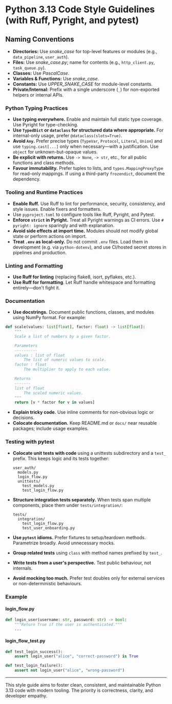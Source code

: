 # Python 3.13 Code Style Guidelines (with Ruff, Pyright, and pytest)

## Naming Conventions

- **Directories:** Use *snake\_case* for top-level features or modules (e.g.,
  `data_pipeline`, `user_auth`).
- **Files:** Use *snake\_case.py*; name for contents (e.g., `http_client.py`,
  `task_queue.py`).
- **Classes:** Use *PascalCase*.
- **Variables & Functions:** Use *snake\_case*.
- **Constants:** Use *UPPER\_SNAKE\_CASE* for module-level constants.
- **Private/Internal:** Prefix with a single underscore (`_`) for non-exported
  helpers or internal APIs.

### Python Typing Practices

- **Use typing everywhere.** Enable and maintain full static type coverage. Use
  Pyright for type-checking.
- **Use `TypedDict` or `dataclass` for structured data where appropriate.** For
  internal-only usage, prefer `@dataclass(slots=True)`.
- **Avoid `Any`.** Prefer precise types (`TypeVar`, `Protocol`, `Literal`,
  `Union`) and use `typing.cast[...]` only when necessary—with a justification.
  Use `object` for unknown-but-opaque values.
- **Be explicit with returns.** Use `-> None`, `-> str`, etc., for all public
  functions and class methods.
- **Favour immutability.** Prefer tuples to lists, and `types.MappingProxyType`
  for read-only mappings. If using a third-party `frozendict`, document the
  dependency.

### Tooling and Runtime Practices

- **Enable Ruff.** Use Ruff to lint for performance, security, consistency, and
  style issues. Enable fixers and formatters.
- Use `pyproject.toml` to configure tools like Ruff, Pyright, and Pytest.
- **Enforce `strict` in Pyright.** Treat all Pyright warnings as CI errors. Use
  `# pyright: ignore` sparingly and with explanation.
- **Avoid side effects at import time.** Modules should not modify global state
  or perform actions on import.
- **Treat `.env` as local-only.** Do not commit `.env` files. Load them in
  development (e.g. via `python-dotenv`), and use CI/hosted secret stores in
  pipelines and production.

### Linting and Formatting

- **Use Ruff for linting** (replacing flake8, isort, pyflakes, etc.).
- **Use Ruff for formatting**. Let Ruff handle whitespace and formatting
  entirely—don't fight it.

### Documentation

- **Use docstrings.** Document public functions, classes, and modules using
  NumPy format. For example:

```python
def scale(values: list[float], factor: float) -> list[float]:
    """
    Scale a list of numbers by a given factor.

    Parameters
    ----------
    values : list of float
        The list of numeric values to scale.
    factor : float
        The multiplier to apply to each value.

    Returns
    -------
    list of float
        The scaled numeric values.
    """
    return [v * factor for v in values]
```

- **Explain tricky code.** Use inline comments for non-obvious logic or
  decisions.
- **Colocate documentation.** Keep README.md or `docs/` near reusable packages;
  include usage examples.

### Testing with pytest

- **Colocate unit tests with code** using a unittests subdirectory and a
  `test_` prefix. This keeps logic and its tests together:

  ```text
  user_auth/
    models.py
    login_flow.py
    unittests/
      test_models.py
      test_login_flow.py
  ```

- **Structure integration tests separately.** When tests span multiple
  components, place them under `tests/integration/`:

  ```text
  tests/
    integration/
      test_login_flow.py
      test_user_onboarding.py
  ```

- **Use `pytest` idioms.** Prefer fixtures to setup/teardown methods.
  Parametrize broadly. Avoid unnecessary mocks.

- **Group related tests** using `class` with method names prefixed by `test_`.

- **Write tests from a user's perspective.** Test public behaviour, not
  internals.

- **Avoid mocking too much.** Prefer test doubles only for external services or
  non-deterministic behaviours.

### Example

#### login_flow.py

```python
def login_user(username: str, password: str) -> bool:
    """Return True if the user is authenticated."""
    ...
```

#### login_flow_test.py

```python
def test_login_success():
    assert login_user("alice", "correct-password") is True

def test_login_failure():
    assert not login_user("alice", "wrong-password")
```

______________________________________________________________________

This style guide aims to foster clean, consistent, and maintainable Python 3.13
code with modern tooling. The priority is correctness, clarity, and developer
empathy.
